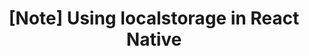 ---
title: '[Note] Using localstorage in React Native'
tags:
 - ReactNative
 - localstorage
sidebar_position: 3
---